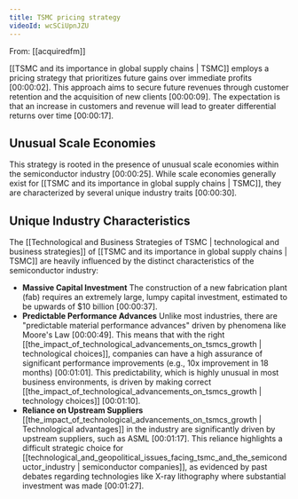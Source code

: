 ```yaml
---
title: TSMC pricing strategy
videoId: wcSCiUpnJZU
---
```


From: [[acquiredfm]] <br/> 

[[TSMC and its importance in global supply chains | TSMC]] employs a pricing strategy that prioritizes future gains over immediate profits <a class="yt-timestamp" data-t="00:00:02">[00:00:02]</a>. This approach aims to secure future revenues through customer retention and the acquisition of new clients <a class="yt-timestamp" data-t="00:00:09">[00:00:09]</a>. The expectation is that an increase in customers and revenue will lead to greater differential returns over time <a class="yt-timestamp" data-t="00:00:17">[00:00:17]</a>.

## Unusual Scale Economies

This strategy is rooted in the presence of unusual scale economies within the semiconductor industry <a class="yt-timestamp" data-t="00:00:25">[00:00:25]</a>. While scale economies generally exist for [[TSMC and its importance in global supply chains | TSMC]], they are characterized by several unique industry traits <a class="yt-timestamp" data-t="00:00:30">[00:00:30]</a>.

## Unique Industry Characteristics

The [[Technological and Business Strategies of TSMC | technological and business strategies]] of [[TSMC and its importance in global supply chains | TSMC]] are heavily influenced by the distinct characteristics of the semiconductor industry:

*   **Massive Capital Investment** The construction of a new fabrication plant (fab) requires an extremely large, lumpy capital investment, estimated to be upwards of $10 billion <a class="yt-timestamp" data-t="00:00:37">[00:00:37]</a>.
*   **Predictable Performance Advances** Unlike most industries, there are "predictable material performance advances" driven by phenomena like Moore's Law <a class="yt-timestamp" data-t="00:00:49">[00:00:49]</a>. This means that with the right [[the_impact_of_technological_advancements_on_tsmcs_growth | technological choices]], companies can have a high assurance of significant performance improvements (e.g., 10x improvement in 18 months) <a class="yt-timestamp" data-t="00:01:01">[00:01:01]</a>. This predictability, which is highly unusual in most business environments, is driven by making correct [[the_impact_of_technological_advancements_on_tsmcs_growth | technology choices]] <a class="yt-timestamp" data-t="00:01:10">[00:01:10]</a>.
*   **Reliance on Upstream Suppliers** [[the_impact_of_technological_advancements_on_tsmcs_growth | Technological advantages]] in the industry are significantly driven by upstream suppliers, such as ASML <a class="yt-timestamp" data-t="00:01:17">[00:01:17]</a>. This reliance highlights a difficult strategic choice for [[technological_and_geopolitical_issues_facing_tsmc_and_the_semiconductor_industry | semiconductor companies]], as evidenced by past debates regarding technologies like X-ray lithography where substantial investment was made <a class="yt-timestamp" data-t="00:01:27">[00:01:27]</a>.